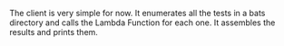 The client is very simple for now. It enumerates all the tests in a bats
directory and calls the Lambda Function for each one. It assembles the results
and prints them.

